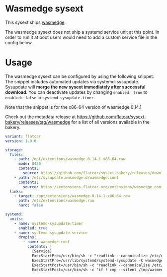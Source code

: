 # Wasmedge sysext

This sysext ships [wasmedge](https://wasmedge.org/).

The wasmedge sysext does not ship a systemd service unit at this point.
In order to run it at boot users would need to add a custom service file in the config below.

# Usage

The wasmedge sysext can be configured by using the following snippet.
The snippet includes automated updates via systemd-sysupdate.
Sysupdate will **merge the new sysext immediately after successful download**.
You can deactivate updates by changing `enabled: true` to `enabled: false` in `systemd-sysupdate.timer`.

Note that the snippet is for the x86-64 version of wasmedge 0.14.1.

Check out the metadata release at https://github.com/flatcar/sysext-bakery/releases/tag/wasmedge for a list of all versions available in the bakery.

```yaml
variant: flatcar
version: 1.0.0

storage:
  files:
    - path: /opt/extensions/wasmedge-0.14.1-x86-64.raw
      mode: 0420
      contents:
        source: https://github.com/flatcar/sysext-bakery/releases/download/wasmedge-0.14.1-x86-64.raw
    - path: /etc/sysupdate.wasmedge.d/wasmedge.conf
      contents:
        source: https://extensions.flatcar.org/extensions/wasmedge.conf
  links:
    - target: /opt/extensions/wasmedge-0.14.1-x86-64.raw
      path: /etc/extensions/wasmedge.raw
      hard: false

systemd:
  units:
    - name: systemd-sysupdate.timer
      enabled: true
    - name: systemd-sysupdate.service
      dropins:
        - name: wasmedge.conf
          contents: |
            [Service]
            ExecStartPre=/usr/bin/sh -c "readlink --canonicalize /etc/extensions/wasmedge.raw > /tmp/wasmedge"
            ExecStartPre=/usr/lib/systemd/systemd-sysupdate -C wasmedge update
            ExecStartPost=/usr/bin/sh -c "readlink --canonicalize /etc/extensions/wasmedge.raw > /tmp/wasmedge-new"
            ExecStartPost=/usr/bin/sh -c "if ! cmp --silent /tmp/wasmedge /tmp/wasmedge-new; then systemd-sysext refresh; fi"
```
